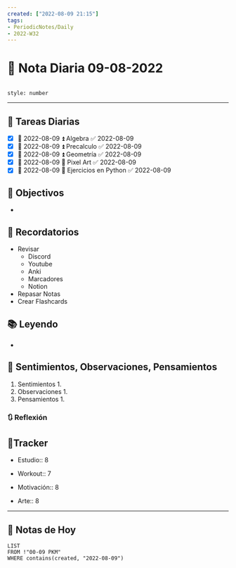 ```yaml
---
created: ["2022-08-09 21:15"]
tags:
- PeriodicNotes/Daily
- 2022-W32
---
```


# 📅 Nota Diaria 09-08-2022
```toc

style: number

```

---
## 🔷 Tareas Diarias
- [x] 📅 2022-08-09 ⏫ Algebra ✅ 2022-08-09
- [x] 📅 2022-08-09 ⏫ Precalculo ✅ 2022-08-09
- [x] 📅 2022-08-09 ⏫ Geometría ✅ 2022-08-09
- [x] 📅 2022-08-09 🔼 Pixel Art ✅ 2022-08-09
- [x] 📅 2022-08-09 🔽 Ejercicios en Python ✅ 2022-08-09

## 🎯 Objectivos
- 
## 📕 Recordatorios
- Revisar
	- Discord
	- Youtube
	- Anki
	- Marcadores
	- Notion
- Repasar Notas
- Crear Flashcards

## 📚 Leyendo
- 
## 💬 Sentimientos, Observaciones, Pensamientos 
1. Sentimientos
	1. 
2. Observaciones
	1. 
3. Pensamientos
	1. 
### 🔃 Reflexión

## 🔷Tracker

- Estudio:: 8

- Workout:: 7

- Motivación:: 8

- Arte:: 8
---

## 📅 Notas de Hoy
```dataview
LIST 
FROM !"00-09 PKM" 
WHERE contains(created, "2022-08-09")
```